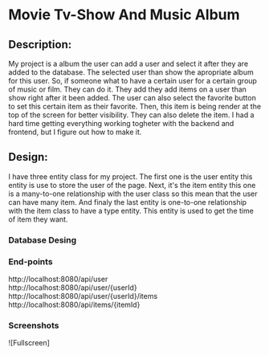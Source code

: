 # Movie Tv-Show And Music Album

## Description:
My project is a album the user can add a user and select it after they are added to the database. The selected user than show the apropriate album for this user. So, if someone what to have a certain user for a certain group of music or film. They can do it. They add they add items on a user than show right after it been added. The user can also select the favorite button to set this certain item as their favorite. Then, this item is being render at the top of the screen for better visibility. They can also delete the item. I had a hard time getting everything working togheter with the backend and frontend, but I figure out how to make it.

## Design:
I have three entity class for my project. The first one is the user entity this entity is use to store the user of the page. Next, it's the item entity this one is a many-to-one relationship with the user class so this mean that the user can have many item. And finaly the last entity is one-to-one relationship with the item class to have a type entity. This entity is used to get the time of item they want.

### Database Desing

### End-points

http://localhost:8080/api/user  
http://localhost:8080/api/user/{userId}  
http://localhost:8080/api/user/{userId}/items  
http://localhost:8080/api/items/{itemId}

### Screenshots

![Fullscreen]


